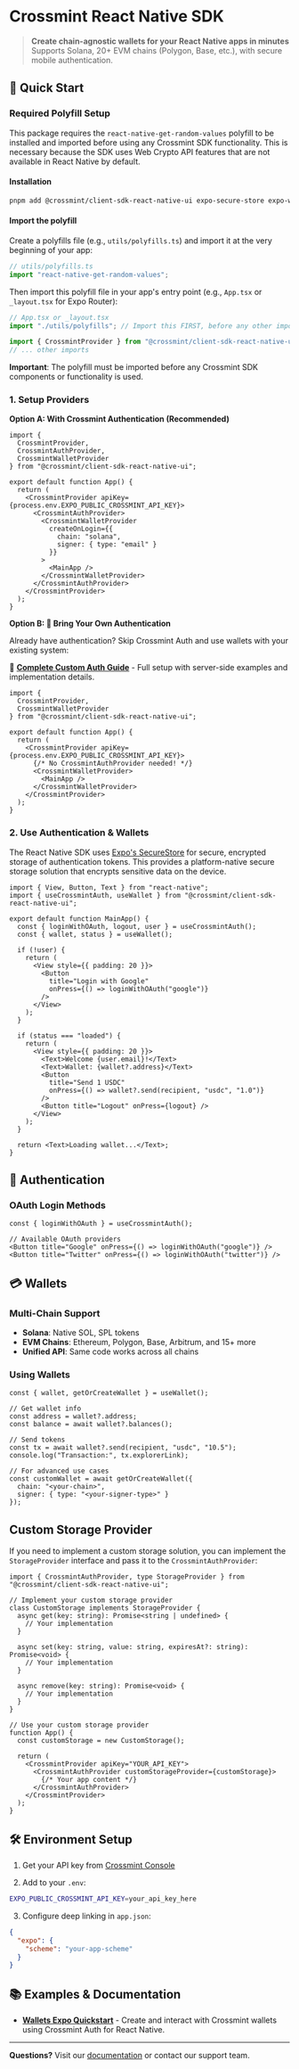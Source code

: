 # Crossmint React Native SDK

> **Create chain-agnostic wallets for your React Native apps in minutes**  
> Supports Solana, 20+ EVM chains (Polygon, Base, etc.), with secure mobile authentication.

## 🚀 Quick Start

### Required Polyfill Setup

This package requires the `react-native-get-random-values` polyfill to be installed and imported before using any Crossmint SDK functionality. This is necessary because the SDK uses Web Crypto API features that are not available in React Native by default.

#### Installation

```bash
pnpm add @crossmint/client-sdk-react-native-ui expo-secure-store expo-web-browser react-native-get-random-values
```

#### Import the polyfill

Create a polyfills file (e.g., `utils/polyfills.ts`) and import it at the very beginning of your app:

```typescript
// utils/polyfills.ts
import "react-native-get-random-values";
```

Then import this polyfill file in your app's entry point (e.g., `App.tsx` or `_layout.tsx` for Expo Router):

```typescript
// App.tsx or _layout.tsx
import "./utils/polyfills"; // Import this FIRST, before any other imports

import { CrossmintProvider } from "@crossmint/client-sdk-react-native-ui";
// ... other imports
```

**Important**: The polyfill must be imported before any Crossmint SDK components or functionality is used.

### 1. Setup Providers

**Option A: With Crossmint Authentication (Recommended)**

```tsx
import {
  CrossmintProvider,
  CrossmintAuthProvider,
  CrossmintWalletProvider
} from "@crossmint/client-sdk-react-native-ui";

export default function App() {
  return (
    <CrossmintProvider apiKey={process.env.EXPO_PUBLIC_CROSSMINT_API_KEY}>
      <CrossmintAuthProvider>
        <CrossmintWalletProvider
          createOnLogin={{
            chain: "solana",
            signer: { type: "email" }
          }}
        >
          <MainApp />
        </CrossmintWalletProvider>
      </CrossmintAuthProvider>
    </CrossmintProvider>
  );
}
```

**Option B: 🔧 Bring Your Own Authentication**

Already have authentication? Skip Crossmint Auth and use wallets with your existing system:

📖 **[Complete Custom Auth Guide](https://docs.crossmint.com/wallets/advanced/bring-your-own-auth#react-native)** - Full setup with server-side examples and implementation details.

```tsx
import {
  CrossmintProvider,
  CrossmintWalletProvider
} from "@crossmint/client-sdk-react-native-ui";

export default function App() {
  return (
    <CrossmintProvider apiKey={process.env.EXPO_PUBLIC_CROSSMINT_API_KEY}>
      {/* No CrossmintAuthProvider needed! */}
      <CrossmintWalletProvider>
        <MainApp />
      </CrossmintWalletProvider>
    </CrossmintProvider>
  );
}
```

### 2. Use Authentication & Wallets

The React Native SDK uses [Expo's SecureStore](https://docs.expo.dev/versions/latest/sdk/securestore/) for secure, encrypted storage of authentication tokens. This provides a platform-native secure storage solution that encrypts sensitive data on the device.

```tsx
import { View, Button, Text } from "react-native";
import { useCrossmintAuth, useWallet } from "@crossmint/client-sdk-react-native-ui";

export default function MainApp() {
  const { loginWithOAuth, logout, user } = useCrossmintAuth();
  const { wallet, status } = useWallet();

  if (!user) {
    return (
      <View style={{ padding: 20 }}>
        <Button 
          title="Login with Google" 
          onPress={() => loginWithOAuth("google")} 
        />
      </View>
    );
  }

  if (status === "loaded") {
    return (
      <View style={{ padding: 20 }}>
        <Text>Welcome {user.email}!</Text>
        <Text>Wallet: {wallet?.address}</Text>
        <Button 
          title="Send 1 USDC" 
          onPress={() => wallet?.send(recipient, "usdc", "1.0")} 
        />
        <Button title="Logout" onPress={logout} />
      </View>
    );
  }

  return <Text>Loading wallet...</Text>;
}
```

## 🔐 Authentication

### OAuth Login Methods
```tsx
const { loginWithOAuth } = useCrossmintAuth();

// Available OAuth providers
<Button title="Google" onPress={() => loginWithOAuth("google")} />
<Button title="Twitter" onPress={() => loginWithOAuth("twitter")} />
```

## 💳 Wallets

### Multi-Chain Support
- **Solana**: Native SOL, SPL tokens
- **EVM Chains**: Ethereum, Polygon, Base, Arbitrum, and 15+ more
- **Unified API**: Same code works across all chains

### Using Wallets
```tsx
const { wallet, getOrCreateWallet } = useWallet();

// Get wallet info
const address = wallet?.address;
const balance = await wallet?.balances();

// Send tokens
const tx = await wallet?.send(recipient, "usdc", "10.5");
console.log("Transaction:", tx.explorerLink);

// For advanced use cases
const customWallet = await getOrCreateWallet({
  chain: "<your-chain>",
  signer: { type: "<your-signer-type>" }
});
```


## Custom Storage Provider

If you need to implement a custom storage solution, you can implement the `StorageProvider` interface and pass it to the `CrossmintAuthProvider`:

```tsx
import { CrossmintAuthProvider, type StorageProvider } from "@crossmint/client-sdk-react-native-ui";

// Implement your custom storage provider
class CustomStorage implements StorageProvider {
  async get(key: string): Promise<string | undefined> {
    // Your implementation
  }

  async set(key: string, value: string, expiresAt?: string): Promise<void> {
    // Your implementation
  }

  async remove(key: string): Promise<void> {
    // Your implementation
  }
}

// Use your custom storage provider
function App() {
  const customStorage = new CustomStorage();

  return (
    <CrossmintProvider apiKey="YOUR_API_KEY">
      <CrossmintAuthProvider customStorageProvider={customStorage}>
        {/* Your app content */}
      </CrossmintAuthProvider>
    </CrossmintProvider>
  );
}
```

## 🛠️ Environment Setup

1. Get your API key from [Crossmint Console](https://staging.crossmint.com/console/projects/apiKeys)

2. Add to your `.env`:
```bash
EXPO_PUBLIC_CROSSMINT_API_KEY=your_api_key_here
```

3. Configure deep linking in `app.json`:
```json
{
  "expo": {
    "scheme": "your-app-scheme"
  }
}
```

## 📚 Examples & Documentation

- **[Wallets Expo Quickstart](https://github.com/Crossmint/wallets-expo-quickstart)** - Create and interact with Crossmint wallets using Crossmint Auth for React Native.

---

**Questions?** Visit our [documentation](https://docs.crossmint.com/introduction/about-crossmint) or contact our support team.  